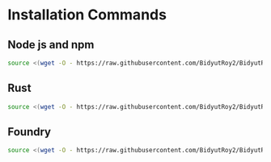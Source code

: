 # Installation Commands

## Node js and npm
```bash
source <(wget -O - https://raw.githubusercontent.com/BidyutRoy2/BidyutRoy2/refs/heads/main/installation/node.sh)
```

## Rust
```bash
source <(wget -O - https://raw.githubusercontent.com/BidyutRoy2/BidyutRoy2/refs/heads/main/installation/rust.sh)
```

## Foundry
```bash
source <(wget -O - https://raw.githubusercontent.com/BidyutRoy2/BidyutRoy2/refs/heads/main/installation/foundry.sh)
```
